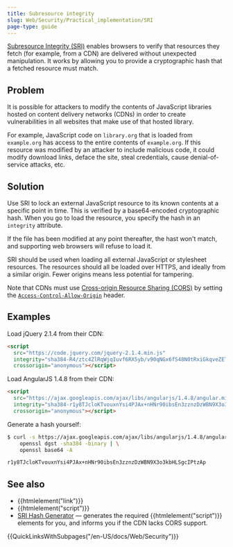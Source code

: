 ```yaml
---
title: Subresource integrity
slug: Web/Security/Practical_implementation/SRI
page-type: guide
---
```


[Subresource Integrity (SRI)](/en-US/docs/Web/Security/Subresource_Integrity) enables browsers to verify that resources they fetch (for example, from a CDN) are delivered without unexpected manipulation. It works by allowing you to provide a cryptographic hash that a fetched resource must match.

## Problem

It is possible for attackers to modify the contents of JavaScript libraries hosted on content delivery networks (CDNs) in order to create vulnerabilities in all websites that make use of that hosted library.

For example, JavaScript code on `library.org` that is loaded from `example.org` has access to the entire contents of `example.org`. If this resource was modified by an attacker to include malicious code, it could modify download links, deface the site, steal credentials, cause denial-of-service attacks, etc.

## Solution

Use SRI to lock an external JavaScript resource to its known contents at a specific point in time. This is verified by a base64-encoded cryptographic hash. When you go to load the resource, you specify the hash in an `integrity` attribute.

If the file has been modified at any point thereafter, the hast won't match, and supporting web browsers will refuse to load it.

SRI should be used when loading all external JavaScript or stylesheet resources. The resources should all be loaded over HTTPS, and ideally from a similar origin. Fewer origins means less potential for tampering.

Note that CDNs must use [Cross-origin Resource Sharing (CORS)](/en-US/docs/Web/Security/Practical_implementation/CORS) by setting the [`Access-Control-Allow-Origin`](/en-US/docs/Web/HTTP/Headers/Access-Control-Allow-Origin) header.

## Examples

Load jQuery 2.1.4 from their CDN:

```html
<script
  src="https://code.jquery.com/jquery-2.1.4.min.js"
  integrity="sha384-R4/ztc4ZlRqWjqIuvf6RX5yb/v90qNGx6fS48N0tRxiGkqveZETq72KgDVJCp2TC"
  crossorigin="anonymous"></script>
```

Load AngularJS 1.4.8 from their CDN:

```html
<script
  src="https://ajax.googleapis.com/ajax/libs/angularjs/1.4.8/angular.min.js"
  integrity="sha384-r1y8TJcloKTvouxnYsi4PJAx+nHNr90ibsEn3zznzDzWBN9X3o3kbHLSgcIPtzAp"
  crossorigin="anonymous"></script>
```

Generate a hash yourself:

```bash
$ curl -s https://ajax.googleapis.com/ajax/libs/angularjs/1.4.8/angular.min.js | \
    openssl dgst -sha384 -binary | \
    openssl base64 -A

r1y8TJcloKTvouxnYsi4PJAx+nHNr90ibsEn3zznzDzWBN9X3o3kbHLSgcIPtzAp
```

## See also

- {{htmlelement("link")}}
- {{htmlelement("script")}}
- [SRI Hash Generator](https://www.srihash.org/) — generates the required {{htmlelement("script")}} elements for you, and informs you if the CDN lacks CORS support.

{{QuickLinksWithSubpages("/en-US/docs/Web/Security")}}
